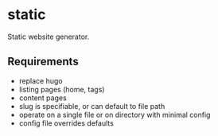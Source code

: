 # static

Static website generator.

## Requirements

- replace hugo
- listing pages (home, tags)
- content pages
- slug is specifiable, or can default to file path
- operate on a single file or on directory with minimal config
- config file overrides defaults
